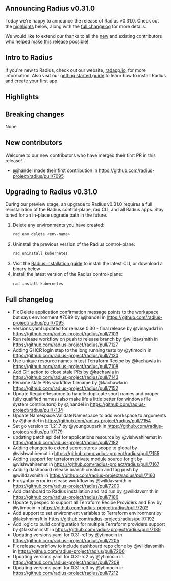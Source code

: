 ## Announcing Radius v0.31.0

Today we're happy to announce the release of Radius v0.31.0. Check out the [highlights](#highlights) below, along with the [full changelog](#full-changelog) for more details.

We would like to extend our thanks to all the [new](#new-contributors) and existing contributors who helped make this release possible!

## Intro to Radius

If you're new to Radius, check out our website, [radapp.io](https://radapp.io), for more information. Also visit our [getting started guide](https://docs.radapp.io/getting-started/) to learn how to install Radius and create your first app.

## Highlights

## Breaking changes

None

## New contributors

Welcome to our new contributors who have merged their first PR in this release!

* @jhandel made their first contribution in <https://github.com/radius-project/radius/pull/7095>

## Upgrading to Radius v0.31.0

During our preview stage, an upgrade to Radius v0.31.0 requires a full reinstallation of the Radius control-plane, rad CLI, and all Radius apps. Stay tuned for an in-place upgrade path in the future.

1. Delete any environments you have created:
   ```bash
   rad env delete <env-name>
   ```
1. Uninstall the previous version of the Radius control-plane:
   ```bash
   rad uninstall kubernetes
   ```
1. Visit the [Radius installation guide](https://docs.radapp.io/getting-started/install/) to install the latest CLI, or download a binary below
1. Install the latest version of the Radius control-plane:
   ```bash
   rad install kubernetes
   ```

## Full changelog

* Fix Delete application confirmation message points to the workspace but says environment #7089 by @jhandel in <https://github.com/radius-project/radius/pull/7095>
* versions.yaml updated for release 0.30 - final release by @vinayada1 in <https://github.com/radius-project/radius/pull/7103>
* Run release workflow on push to release branch by @willdavsmith in <https://github.com/radius-project/radius/pull/7127>
* Adding GHCR login step to the long running tests by @ytimocin in <https://github.com/radius-project/radius/pull/7130>
* Use unique resource names in test Terraform Recipe by @kachawla in <https://github.com/radius-project/radius/pull/7108>
* Add GH action to close stale PRs by @kachawla in <https://github.com/radius-project/radius/pull/7143>
* Rename stale PRs workflow filename by @kachawla in <https://github.com/radius-project/radius/pull/7152>
* Update RequireResource to handle duplicate short names and proper fully qualified names (also make life a little better for windows file system contributors) by @jhandel in <https://github.com/radius-project/radius/pull/7134>
* Update Namespace.ValidateNamespace to add workspace to arguments by @jhandel in <https://github.com/radius-project/radius/pull/7154>
* Set go version to 1.21.7 by @youngbupark in <https://github.com/radius-project/radius/pull/7179>
* updating patch api def for applications resource by @vishwahiremat in <https://github.com/radius-project/radius/pull/7182>
* Adding changes to extend secret stores scope to global by @vishwahiremat in <https://github.com/radius-project/radius/pull/7155>
* Adding support for terraform private module source for git by @vishwahiremat in <https://github.com/radius-project/radius/pull/7167>
* Adding dashboard release branch creation and tag push by @willdavsmith in <https://github.com/radius-project/radius/pull/7160>
* Fix syntax error in release workflow  by @willdavsmith in <https://github.com/radius-project/radius/pull/7200>
* Add dashboard to Radius installation and rad run by @willdavsmith in <https://github.com/radius-project/radius/pull/7186>
* Update typespec to support all Terraform Recipe Providers and Env by @ytimocin in <https://github.com/radius-project/radius/pull/7202>
* Add support to set environment variables to Terraform environment by @lakshmimsft in <https://github.com/radius-project/radius/pull/7192>
* Add logic to build configuration for multiple Terraform providers support by @lakshmimsft in <https://github.com/radius-project/radius/pull/7189>
* Updating versions.yaml for 0.31-rc1 by @ytimocin in <https://github.com/radius-project/radius/pull/7205>
* Fix release workflow to include dashboard repo clone by @willdavsmith in <https://github.com/radius-project/radius/pull/7206>
* Updating versions.yaml for 0.31-rc2 by @ytimocin in <https://github.com/radius-project/radius/pull/7209>
* Updating versions.yaml for 0.31-rc3 by @ytimocin in <https://github.com/radius-project/radius/pull/7212>
